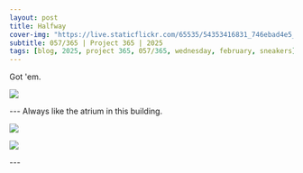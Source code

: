 ```yaml
---
layout: post
title: Halfway
cover-img: "https://live.staticflickr.com/65535/54353416831_746ebad4e5_h.jpg"
subtitle: 057/365 | Project 365 | 2025
tags: [blog, 2025, project 365, 057/365, wednesday, february, sneakers]
---
```

<style>
  .intro-header.big-img {
    background-position:center; 
  }
</style>
Got 'em.
<p class="post-img-wrap">
  <img src="https://live.staticflickr.com/65535/54353637043_8d007d30ab_o.png">
</p>
---
Always like the atrium in this building.
<p class="post-img-wrap">
  <img src="https://live.staticflickr.com/65535/54353820890_9ce96156b0_h.jpg">
</p>
<p class="post-img-wrap">
  <img src="https://live.staticflickr.com/65535/54353416831_746ebad4e5_h.jpg">
</p>
---
